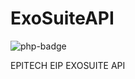 # ExoSuiteAPI

![php-badge](https://img.shields.io/badge/php-%3E%3D%207.2-blue.svg?style=for-the-badge)

EPITECH EIP EXOSUITE API
